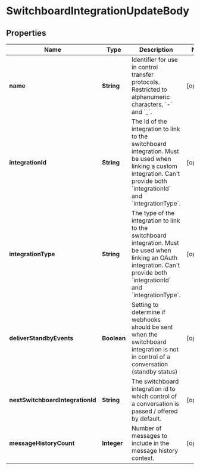 

# SwitchboardIntegrationUpdateBody

## Properties

Name | Type | Description | Notes
------------ | ------------- | ------------- | -------------
**name** | **String** | Identifier for use in control transfer protocols. Restricted to alphanumeric characters, &#x60;-&#x60; and &#x60;_&#x60;. |  [optional]
**integrationId** | **String** | The id of the integration to link to the switchboard integration. Must be used when linking a custom integration. Can&#39;t provide both &#x60;integrationId&#x60; and &#x60;integrationType&#x60;. |  [optional]
**integrationType** | **String** | The type of the integration to link to the switchboard integration. Must be used when linking an OAuth integration. Can&#39;t provide both &#x60;integrationId&#x60; and &#x60;integrationType&#x60;. |  [optional]
**deliverStandbyEvents** | **Boolean** | Setting to determine if webhooks should be sent when the switchboard integration is not in control of a conversation (standby status) |  [optional]
**nextSwitchboardIntegrationId** | **String** | The switchboard integration id to which control of a conversation is passed / offered by default. |  [optional]
**messageHistoryCount** | **Integer** | Number of messages to include in the message history context. |  [optional]



